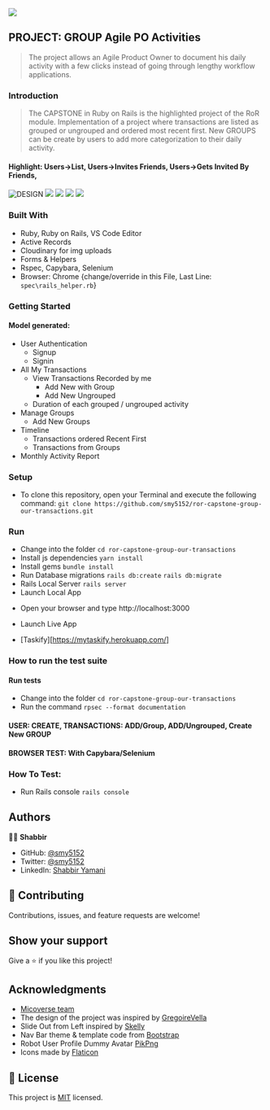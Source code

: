 ![](https://img.shields.io/badge/Microverse-blueviolet)

## PROJECT: GROUP Agile PO Activities
> The project allows an Agile Product Owner to document his daily activity with a few clicks instead of going through lengthy workflow applications. 
### Introduction
> The CAPSTONE in Ruby on Rails is the highlighted project of the RoR module. Implementation of a project where transactions are listed as grouped or ungrouped and ordered most recent first.
New GROUPS can be create by users to add more categorization to their daily activity. 
#### Highlight: Users->List, Users->Invites Friends, Users->Gets Invited By Friends, 
![DESIGN](docs/ERD.png)
![](docs/app-1.png)
![](docs/app-2-nav.png)
![](docs/app-3-groups.png)
![](docs/app-4-tasks.png)
### Built With
- Ruby, Ruby on Rails, VS Code Editor
- Active Records
- Cloudinary for img uploads
- Forms & Helpers
- Rspec, Capybara, Selenium
- Browser: Chrome {change/override in this File, Last Line: ``` spec\rails_helper.rb ```}
### Getting Started
#### Model generated:
- User Authentication
  - Signup
  - Signin
- All My Transactions
  - View Transactions Recorded by me
    - Add New with Group
    - Add New Ungrouped
  - Duration of each grouped / ungrouped activity
- Manage Groups
  - Add New Groups
- Timeline
  - Transactions ordered Recent First
  - Transactions from Groups
- Monthly Activity Report
### Setup
* To clone this repository, open your Terminal and execute the following command:
``` git clone https://github.com/smy5152/ror-capstone-group-our-transactions.git ```
### Run
* Change into the folder
``` cd ror-capstone-group-our-transactions ```
* Install js dependencies
``` yarn install ```
* Install gems
``` bundle install ```
* Run Database migrations
``` rails db:create ```
``` rails db:migrate ```
* Rails Local Server
``` rails server ``` 
* Launch Local App
- Open your browser and type http://localhost:3000
* Launch Live App
- [Taskify][https://mytaskify.herokuapp.com/]
### How to run the test suite
#### Run tests
* Change into the folder
``` cd ror-capstone-group-our-transactions ```
* Run the command
``` rpsec --format documentation  ```
#### USER: CREATE, TRANSACTIONS: ADD/Group, ADD/Ungrouped, Create New GROUP
#### BROWSER TEST: With Capybara/Selenium
### How To Test:
* Run Rails console
``` rails console ```
## Authors
🧑‍💻 **Shabbir**
- GitHub: [@smy5152](https://github.com/smy5152)
- Twitter: [@smy5152](https://twitter.com/smy5152)
- LinkedIn: [Shabbir Yamani](https://www.linkedin.com/in/shabbirmyamani/)
## 🤝 Contributing
Contributions, issues, and feature requests are welcome!
## Show your support
Give a ⭐️ if you like this project!
## Acknowledgments
- [Micoverse team](https://www.microverse.org/)
- The design of the project was inspired by [GregoireVella](https://www.behance.net/gregoirevella)
- Slide Out from Left inspired by [Skelly](https://www.codeply.com/p/wJFoHhhkjB)
- Nav Bar theme & template code from [Bootstrap](https://getbootstrap.com/docs/4.1/components/navbar/)
- Robot User Profile Dummy Avatar [PikPng](https://www.pikpng.com/pngvi/xiihwh_robot-user-profile-dummy-avatar-person-ai-svg-png-icon-transparent-ai/)
- Icons made by [Flaticon](https://www.flaticon.com/authors/eucalyp)
## 📝 License
This project is [MIT](LICENSE) licensed.
